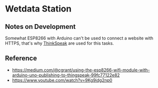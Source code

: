 # Wetdata Station

## Notes on Development

Somewhat ESP8266 with Arduino can't be used to connect a website with HTTPS, that's why [ThinkSpeak](https://thingspeak.com/) are used for this tasks.

## Reference

- https://medium.com/@cgrant/using-the-esp8266-wifi-module-with-arduino-uno-publishing-to-thingspeak-99fc77122e82
- https://www.youtube.com/watch?v=9Kg9idg2np0
